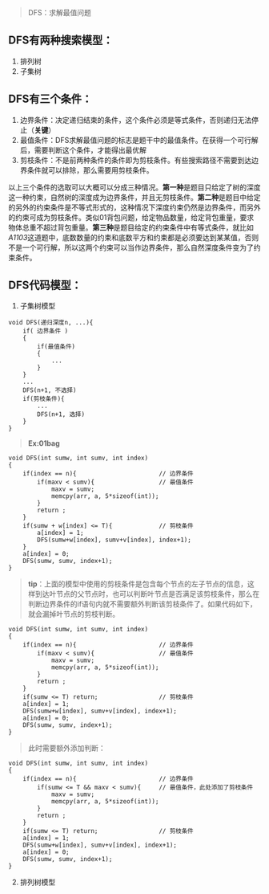 <!--
 * @Author: xinyu Li
 * @Date: 2022-02-05 19:37:34
 * @LastEditTime: 2022-02-10 18:43:37
 * @Description: 
 * @FilePath: \helloworld\fuck\DFS\Recurse\README.md
 * I am because you are
-->
>DFS：求解最值问题

## DFS有两种搜索模型：
1. 排列树
2. 子集树

## DFS有三个条件：
1. 边界条件：决定递归结束的条件，这个条件必须是等式条件，否则递归无法停止（**关键**）
2. 最值条件：DFS求解最值问题的标志是题干中的最值条件。在获得一个可行解后，需要判断这个条件，才能得出最优解
3. 剪枝条件：不是前两种条件的条件即为剪枝条件。有些搜索路径不需要到达边界条件就可以排除，那么需要用剪枝条件。

以上三个条件的选取可以大概可以分成三种情况。**第一种**是题目只给定了树的深度这一种约束，自然树的深度成为边界条件，并且无剪枝条件。**第二种**是题目中给定的另外的约束条件是不等式形式的，这种情况下深度约束仍然是边界条件，而另外的约束可成为剪枝条件。类似01背包问题，给定物品数量，给定背包重量，要求物体总重不超过背包重量。**第三种**是题目给定的约束条件中有等式条件，就比如*A1103*这道题中，底数数量的约束和底数平方和约束都是必须要达到某某值，否则不是一个可行解，所以这两个约束可以当作边界条件，那么自然深度条件变为了约束条件。

## DFS代码模型：
1. 子集树模型
```
void DFS(递归深度n, ...){
    if( 边界条件 )
    {
        if(最值条件)
        {
            ...
        }
    }
    ...
    DFS(n+1, 不选择)
    if(剪枝条件){
        ...
        DFS(n+1, 选择)
    } 
}

```
>**Ex:01bag**
```
void DFS(int sumw, int sumv, int index)
{
    if(index == n){                       // 边界条件
        if(maxv < sumv){                  // 最值条件
            maxv = sumv;
            memcpy(arr, a, 5*sizeof(int));
        } 
        return ;
    }
    if(sumw + w[index] <= T){             // 剪枝条件
        a[index] = 1;
        DFS(sumw+w[index], sumv+v[index], index+1);
    }
    a[index] = 0;
    DFS(sumw, sumv, index+1);
}
```
>**tip**：上面的模型中使用的剪枝条件是包含每个节点的左子节点的信息，这样到达叶节点的父节点时，也可以判断叶节点是否满足该剪枝条件，那么在判断边界条件的if语句内就不需要额外判断该剪枝条件了。如果代码如下，就会漏掉叶节点的剪枝判断。
```
void DFS(int sumw, int sumv, int index)
{
    if(index == n){                       // 边界条件
        if(maxv < sumv){                  // 最值条件
            maxv = sumv;
            memcpy(arr, a, 5*sizeof(int));
        } 
        return ;
    }
    if(sumw <= T) return;                 // 剪枝条件
    a[index] = 1;
    DFS(sumw+w[index], sumv+v[index], index+1);
    a[index] = 0;
    DFS(sumw, sumv, index+1);
}
```
>此时需要额外添加判断：
```
void DFS(int sumw, int sumv, int index)
{
    if(index == n){                       // 边界条件
        if(sumw <= T && maxv < sumv){     // 最值条件，此处添加了剪枝条件
            maxv = sumv;
            memcpy(arr, a, 5*sizeof(int));
        } 
        return ;
    }
    if(sumw <= T) return;                 // 剪枝条件
    a[index] = 1;
    DFS(sumw+w[index], sumv+v[index], index+1);
    a[index] = 0;
    DFS(sumw, sumv, index+1);
}
```

2. 排列树模型
